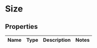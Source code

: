 
# Size

## Properties
Name | Type | Description | Notes
------------ | ------------- | ------------- | -------------



